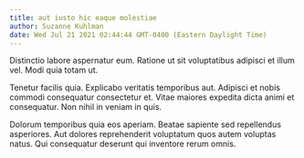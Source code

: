 ```yaml
---
title: aut iusto hic eaque molestiae
author: Suzanne Kuhlman
date: Wed Jul 21 2021 02:44:44 GMT-0400 (Eastern Daylight Time)
---
```

Distinctio labore aspernatur eum. Ratione ut sit voluptatibus adipisci et illum vel. Modi quia totam ut.

 Tenetur facilis quia. Explicabo veritatis temporibus aut. Adipisci et nobis commodi consequatur consectetur et. Vitae maiores expedita dicta animi et consequatur. Non nihil in veniam in quis.

 Dolorum temporibus quia eos aperiam. Beatae sapiente sed repellendus asperiores. Aut dolores reprehenderit voluptatum quos autem voluptas natus. Qui consequatur deserunt qui inventore rerum omnis.